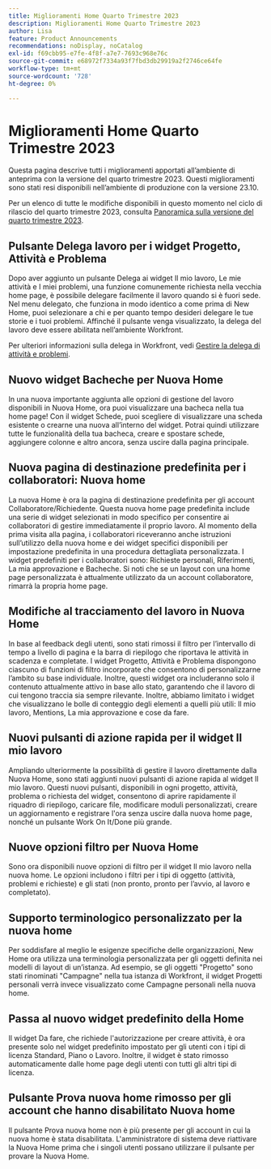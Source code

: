 ```yaml
---
title: Miglioramenti Home Quarto Trimestre 2023
description: Miglioramenti Home Quarto Trimestre 2023
author: Lisa
feature: Product Announcements
recommendations: noDisplay, noCatalog
exl-id: f69cbb95-e7fe-4f8f-a7e7-7693c968e76c
source-git-commit: e68972f7334a93f7fbd3db29919a2f2746ce64fe
workflow-type: tm+mt
source-wordcount: '728'
ht-degree: 0%

---
```


# Miglioramenti Home Quarto Trimestre 2023

Questa pagina descrive tutti i miglioramenti apportati all’ambiente di anteprima con la versione del quarto trimestre 2023. Questi miglioramenti sono stati resi disponibili nell’ambiente di produzione con la versione 23.10.

Per un elenco di tutte le modifiche disponibili in questo momento nel ciclo di rilascio del quarto trimestre 2023, consulta [Panoramica sulla versione del quarto trimestre 2023](/help/quicksilver/product-announcements/product-releases/23-q4-release-activity/23-q4-release-overview.md).

## Pulsante Delega lavoro per i widget Progetto, Attività e Problema

Dopo aver aggiunto un pulsante Delega ai widget Il mio lavoro, Le mie attività e I miei problemi, una funzione comunemente richiesta nella vecchia home page, è possibile delegare facilmente il lavoro quando si è fuori sede. Nel menu delegato, che funziona in modo identico a come prima di New Home, puoi selezionare a chi e per quanto tempo desideri delegare le tue storie e i tuoi problemi. Affinché il pulsante venga visualizzato, la delega del lavoro deve essere abilitata nell’ambiente Workfront.

Per ulteriori informazioni sulla delega in Workfront, vedi [Gestire la delega di attività e problemi](/help/quicksilver/manage-work/delegate-work/how-to-delegate-work.md).

## Nuovo widget Bacheche per Nuova Home

In una nuova importante aggiunta alle opzioni di gestione del lavoro disponibili in Nuova Home, ora puoi visualizzare una bacheca nella tua home page! Con il widget Schede, puoi scegliere di visualizzare una scheda esistente o crearne una nuova all’interno del widget. Potrai quindi utilizzare tutte le funzionalità della tua bacheca, creare e spostare schede, aggiungere colonne e altro ancora, senza uscire dalla pagina principale.


## Nuova pagina di destinazione predefinita per i collaboratori: Nuova home

La nuova Home è ora la pagina di destinazione predefinita per gli account Collaboratore/Richiedente. Questa nuova home page predefinita include una serie di widget selezionati in modo specifico per consentire ai collaboratori di gestire immediatamente il proprio lavoro. Al momento della prima visita alla pagina, i collaboratori riceveranno anche istruzioni sull’utilizzo della nuova home e dei widget specifici disponibili per impostazione predefinita in una procedura dettagliata personalizzata. I widget predefiniti per i collaboratori sono: Richieste personali, Riferimenti, La mia approvazione e Bacheche. Si noti che se un layout con una home page personalizzata è attualmente utilizzato da un account collaboratore, rimarrà la propria home page.


## Modifiche al tracciamento del lavoro in Nuova Home

In base al feedback degli utenti, sono stati rimossi il filtro per l’intervallo di tempo a livello di pagina e la barra di riepilogo che riportava le attività in scadenza e completate. I widget Progetto, Attività e Problema dispongono ciascuno di funzioni di filtro incorporate che consentono di personalizzarne l’ambito su base individuale. Inoltre, questi widget ora includeranno solo il contenuto attualmente attivo in base allo stato, garantendo che il lavoro di cui tengono traccia sia sempre rilevante. Inoltre, abbiamo limitato i widget che visualizzano le bolle di conteggio degli elementi a quelli più utili: Il mio lavoro, Mentions, La mia approvazione e cose da fare.


## Nuovi pulsanti di azione rapida per il widget Il mio lavoro

Ampliando ulteriormente la possibilità di gestire il lavoro direttamente dalla Nuova Home, sono stati aggiunti nuovi pulsanti di azione rapida al widget Il mio lavoro. Questi nuovi pulsanti, disponibili in ogni progetto, attività, problema o richiesta del widget, consentono di aprire rapidamente il riquadro di riepilogo, caricare file, modificare moduli personalizzati, creare un aggiornamento e registrare l&#39;ora senza uscire dalla nuova home page, nonché un pulsante Work On It/Done più grande.


## Nuove opzioni filtro per Nuova Home

Sono ora disponibili nuove opzioni di filtro per il widget Il mio lavoro nella nuova home. Le opzioni includono i filtri per i tipi di oggetto (attività, problemi e richieste) e gli stati (non pronto, pronto per l’avvio, al lavoro e completato).


## Supporto terminologico personalizzato per la nuova home

Per soddisfare al meglio le esigenze specifiche delle organizzazioni, New Home ora utilizza una terminologia personalizzata per gli oggetti definita nei modelli di layout di un’istanza. Ad esempio, se gli oggetti &quot;Progetto&quot; sono stati rinominati &quot;Campagne&quot; nella tua istanza di Workfront, il widget Progetti personali verrà invece visualizzato come Campagne personali nella nuova home.


## Passa al nuovo widget predefinito della Home

Il widget Da fare, che richiede l&#39;autorizzazione per creare attività, è ora presente solo nel widget predefinito impostato per gli utenti con i tipi di licenza Standard, Piano o Lavoro. Inoltre, il widget è stato rimosso automaticamente dalle home page degli utenti con tutti gli altri tipi di licenza.


## Pulsante Prova nuova home rimosso per gli account che hanno disabilitato Nuova home

Il pulsante Prova nuova home non è più presente per gli account in cui la nuova home è stata disabilitata. L&#39;amministratore di sistema deve riattivare la Nuova Home prima che i singoli utenti possano utilizzare il pulsante per provare la Nuova Home.

